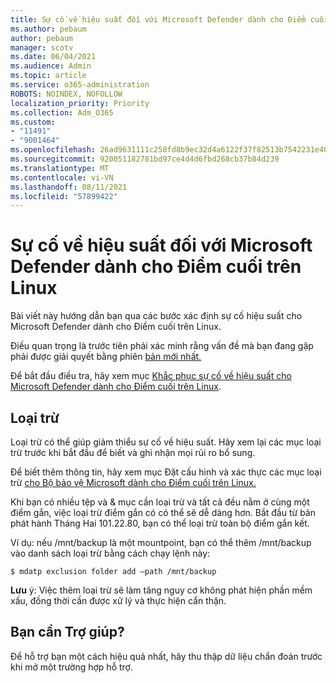 ```yaml
---
title: Sự cố về hiệu suất đối với Microsoft Defender dành cho Điểm cuối trên Linux
ms.author: pebaum
author: pebaum
manager: scotv
ms.date: 06/04/2021
ms.audience: Admin
ms.topic: article
ms.service: o365-administration
ROBOTS: NOINDEX, NOFOLLOW
localization_priority: Priority
ms.collection: Adm_O365
ms.custom:
- "11491"
- "9001464"
ms.openlocfilehash: 26ad9631111c250fd8b9ec32d4a6122f37f82513b7542231e402317aea4949dd
ms.sourcegitcommit: 920051182781bd97ce4d4d6fbd268cb37b84d239
ms.translationtype: MT
ms.contentlocale: vi-VN
ms.lasthandoff: 08/11/2021
ms.locfileid: "57899422"
---
```

# <a name="performance-issues-for-microsoft-defender-for-endpoint-on-linux"></a>Sự cố về hiệu suất đối với Microsoft Defender dành cho Điểm cuối trên Linux

Bài viết này hướng dẫn bạn qua các bước xác định sự cố hiệu suất cho Microsoft Defender dành cho Điểm cuối trên Linux.

Điều quan trọng là trước tiên phải xác minh rằng vấn đề mà bạn đang gặp phải được giải quyết bằng phiên [bản mới nhất.](https://docs.microsoft.com/microsoft-365/security/defender-endpoint/linux-whatsnew) 

Để bắt đầu điều tra, hãy xem mục [Khắc phục sự cố về hiệu suất cho Microsoft Defender dành cho Điểm cuối trên Linux](https://docs.microsoft.com/microsoft-365/security/defender-endpoint/linux-support-perf).

## <a name="exclusions"></a>Loại trừ

Loại trừ có thể giúp giảm thiểu sự cố về hiệu suất. Hãy xem lại các mục loại trừ trước khi bắt đầu để biết và ghi nhận mọi rủi ro bổ sung.

Để biết thêm thông tin, hãy xem mục Đặt cấu hình và xác thực các mục loại trừ [cho Bộ bảo vệ Microsoft dành cho Điểm cuối trên Linux.](https://docs.microsoft.com/microsoft-365/security/defender-endpoint/linux-exclusions)

Khi bạn có nhiều tệp và & mục cần loại trừ và tất cả đều nằm ở cùng một điểm gắn, việc loại trừ điểm gắn có có thể sẽ dễ dàng hơn. Bắt đầu từ bản phát hành Tháng Hai 101.22.80, bạn có thể loại trừ toàn bộ điểm gắn kết.

Ví dụ: nếu /mnt/backup là một mountpoint, bạn có thể thêm /mnt/backup vào danh sách loại trừ bằng cách chạy lệnh này:

`$ mdatp exclusion folder add –path /mnt/backup`

**Lưu** ý: Việc thêm loại trừ sẽ làm tăng nguy cơ không phát hiện phần mềm xấu, đồng thời cần được xử lý và thực hiện cẩn thận.

## <a name="need-help"></a>Bạn cần Trợ giúp?

Để hỗ trợ bạn một cách hiệu quả nhất, hãy thu thập dữ liệu chẩn đoán trước khi mở một trường hợp hỗ trợ.
